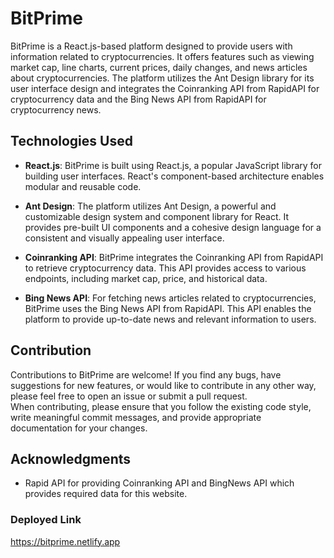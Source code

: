# BitPrime

BitPrime is a React.js-based platform designed to provide users with information related to cryptocurrencies. It offers features such as viewing market cap, line charts, current prices, daily changes, and news articles about cryptocurrencies. The platform utilizes the Ant Design library for its user interface design and integrates the Coinranking API from RapidAPI for cryptocurrency data and the Bing News API from RapidAPI for cryptocurrency news.

## Technologies Used

* **React.js**: BitPrime is built using React.js, a popular JavaScript library for building user interfaces. React's component-based architecture enables modular and reusable code. <br>

* **Ant Design**: The platform utilizes Ant Design, a powerful and customizable design system and component library for React. It provides pre-built UI components and a cohesive design language for a consistent and visually appealing user interface. <br>

* **Coinranking API**: BitPrime integrates the Coinranking API from RapidAPI to retrieve cryptocurrency data. This API provides access to various endpoints, including market cap, price, and historical data. <br>

* **Bing News API**: For fetching news articles related to cryptocurrencies, BitPrime uses the Bing News API from RapidAPI. This API enables the platform to provide up-to-date news and relevant information to users. <br>

## Contribution
Contributions to BitPrime are welcome! If you find any bugs, have suggestions for new features, or would like to contribute in any other way, please feel free to open an issue or submit a pull request.<br> When contributing, please ensure that you follow the existing code style, write meaningful commit messages, and provide appropriate documentation for your changes.

## Acknowledgments

* Rapid API for providing Coinranking API and BingNews API which provides required data for this website.

### Deployed Link

https://bitprime.netlify.app
